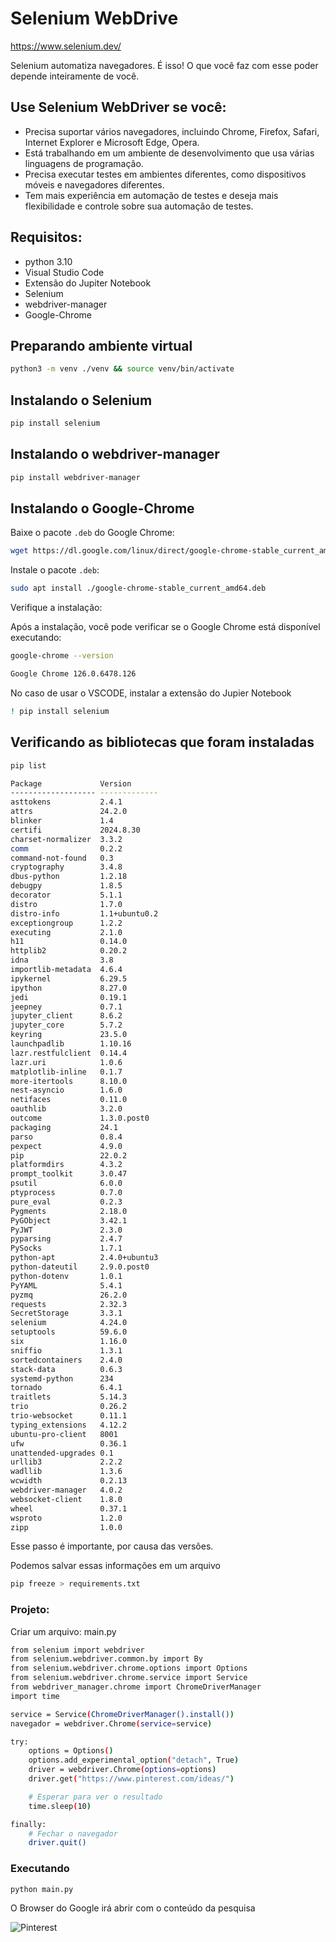# Selenium WebDrive

https://www.selenium.dev/

Selenium automatiza navegadores. É isso!
O que você faz com esse poder depende inteiramente de você.

## Use Selenium WebDriver se você:

- Precisa suportar vários navegadores, incluindo Chrome, Firefox, Safari, Internet Explorer e Microsoft Edge, Opera.
- Está trabalhando em um ambiente de desenvolvimento que usa várias linguagens de programação.
- Precisa executar testes em ambientes diferentes, como dispositivos móveis e navegadores diferentes.
- Tem mais experiência em automação de testes e deseja mais flexibilidade e controle sobre sua automação de testes.

## Requisitos:

- python 3.10
- Visual Studio Code
- Extensão do Jupiter Notebook
- Selenium
- webdriver-manager
- Google-Chrome

## Preparando ambiente virtual

```bash
python3 -m venv ./venv && source venv/bin/activate
```

## Instalando o Selenium

```bash
pip install selenium
```

## Instalando o webdriver-manager 

```bash
pip install webdriver-manager 
```

## Instalando o Google-Chrome

Baixe o pacote `.deb` do Google Chrome:

```bash
wget https://dl.google.com/linux/direct/google-chrome-stable_current_amd64.deb
```

Instale o pacote `.deb`:

```bash
sudo apt install ./google-chrome-stable_current_amd64.deb
```

Verifique a instalação:

Após a instalação, você pode verificar se o Google Chrome está disponível executando:

```bash
google-chrome --version

Google Chrome 126.0.6478.126
```

No caso de usar o VSCODE, instalar a extensão do Jupier Notebook

```bash
! pip install selenium
```

## Verificando as bibliotecas que foram instaladas

```bash
pip list

Package             Version
------------------- -------------
asttokens           2.4.1
attrs               24.2.0
blinker             1.4
certifi             2024.8.30
charset-normalizer  3.3.2
comm                0.2.2
command-not-found   0.3
cryptography        3.4.8
dbus-python         1.2.18
debugpy             1.8.5
decorator           5.1.1
distro              1.7.0
distro-info         1.1+ubuntu0.2
exceptiongroup      1.2.2
executing           2.1.0
h11                 0.14.0
httplib2            0.20.2
idna                3.8
importlib-metadata  4.6.4
ipykernel           6.29.5
ipython             8.27.0
jedi                0.19.1
jeepney             0.7.1
jupyter_client      8.6.2
jupyter_core        5.7.2
keyring             23.5.0
launchpadlib        1.10.16
lazr.restfulclient  0.14.4
lazr.uri            1.0.6
matplotlib-inline   0.1.7
more-itertools      8.10.0
nest-asyncio        1.6.0
netifaces           0.11.0
oauthlib            3.2.0
outcome             1.3.0.post0
packaging           24.1
parso               0.8.4
pexpect             4.9.0
pip                 22.0.2
platformdirs        4.3.2
prompt_toolkit      3.0.47
psutil              6.0.0
ptyprocess          0.7.0
pure_eval           0.2.3
Pygments            2.18.0
PyGObject           3.42.1
PyJWT               2.3.0
pyparsing           2.4.7
PySocks             1.7.1
python-apt          2.4.0+ubuntu3
python-dateutil     2.9.0.post0
python-dotenv       1.0.1
PyYAML              5.4.1
pyzmq               26.2.0
requests            2.32.3
SecretStorage       3.3.1
selenium            4.24.0
setuptools          59.6.0
six                 1.16.0
sniffio             1.3.1
sortedcontainers    2.4.0
stack-data          0.6.3
systemd-python      234
tornado             6.4.1
traitlets           5.14.3
trio                0.26.2
trio-websocket      0.11.1
typing_extensions   4.12.2
ubuntu-pro-client   8001
ufw                 0.36.1
unattended-upgrades 0.1
urllib3             2.2.2
wadllib             1.3.6
wcwidth             0.2.13
webdriver-manager   4.0.2
websocket-client    1.8.0
wheel               0.37.1
wsproto             1.2.0
zipp                1.0.0
```

Esse passo é importante, por causa das versões.

Podemos salvar essas informações em um arquivo

```bash
pip freeze > requirements.txt
```
### Projeto: 

Criar um arquivo: main.py

```bash
from selenium import webdriver
from selenium.webdriver.common.by import By
from selenium.webdriver.chrome.options import Options
from selenium.webdriver.chrome.service import Service
from webdriver_manager.chrome import ChromeDriverManager
import time

service = Service(ChromeDriverManager().install())
navegador = webdriver.Chrome(service=service)

try:
    options = Options()
    options.add_experimental_option("detach", True)
    driver = webdriver.Chrome(options=options)
    driver.get("https://www.pinterest.com/ideas/")

    # Esperar para ver o resultado
    time.sleep(10)

finally:
    # Fechar o navegador
    driver.quit()
```

### Executando

```bash
python main.py
```

O Browser do Google irá abrir com o conteúdo da pesquisa

<div aling="center">

![Pinterest](./python/google/images/pinterest.png)

</div>
